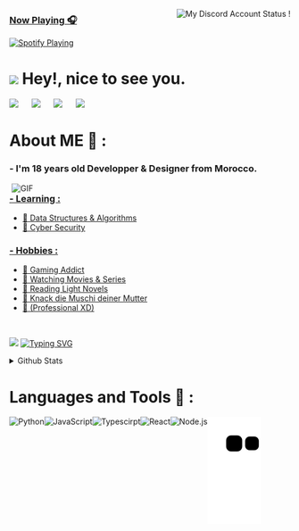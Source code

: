 <a href="https://discord.com/users/818236033413414952"> <img  align="right" src="https://lanyard.cnrad.dev/api/818236033413414952" title="My Discord Account Status !" />
### Now Playing 🎧

[<img src="https://spotify-github-profile.vercel.app/api/view.svg?uid=rsspczkp3g4guni467rak4x8e&cover_image=true&theme=natemoo-re" alt="Spotify Playing" width="350" style="align: left"/>](https://open.spotify.com/user/4et0hj6bcrfm59jazyqp2dyyq)





<h1><img src="https://emojis.slackmojis.com/emojis/images/1531849430/4246/blob-sunglasses.gif?1531849430" width="30"/> Hey!, nice to see you.</h1>

<p align="left">
<a href="https://twitter.com/xray4reall" target="_blank"><img height="30" src="https://cdn.discordapp.com/emojis/912006202274242600.gif?size=128"></a>&nbsp;&nbsp;&nbsp;&nbsp;&nbsp;
<a href="https://www.instagram.com/xray4real/" target="_blank"><img height="30" src="https://cdn.discordapp.com/emojis/912006202207113226.gif?size=128"></a>&nbsp;&nbsp;&nbsp;&nbsp;&nbsp;
<a href="https://open.spotify.com/user/4et0hj6bcrfm59jazyqp2dyyq" target="_blank"><img height="30" src="https://cdn.discordapp.com/emojis/797926066131304449.webp?size=128"></a>&nbsp;&nbsp;&nbsp;&nbsp;&nbsp;
<a href="https://discord.com/users/818236033413414952" target="_blank"><img height="30" src="https://cdn.discordapp.com/emojis/772089044494188575.gif?size=128"></a>&nbsp;&nbsp;&nbsp;&nbsp;&nbsp;

<br />


# About ME 💬 :

### - I'm 18 years old Developper & Designer from Morocco.

<a href="https://discord.com/users/818236033413414952" target="_blank"> <img hight="400" width="500" alt="GIF" align="right" src="https://github.com/Xx-Ashutosh-xX/Xx-Ashutosh-xX/blob/master/assets/1936.gif">

### - Learning :
- 🐧 Data Structures & Algorithms
- 🐧 Cyber Security

### - Hobbies : 
- 🐧 Gaming Addict
- 🐧 Watching Movies & Series
- 🐧 Reading Light Novels
- 🐧 Knack die Muschi deiner Mutter
- 🐧 (Professional XD)
</br>

<a href="https://discord.com/users/818236033413414952" target="_blank"> <img src="https://discord.c99.nl/widget/theme-3/818236033413414952.png"/></a>
<a href="https://git.io/typing-svg"><img src="https://readme-typing-svg.herokuapp.com?font=Fira+Code&pause=1000&color=9100F7&center=true&vCenter=true&width=435&lines=%F0%9F%91%8B+Hi+there!+I'm+Xray;Add+Me+!" alt="Typing SVG" /></a>

<details>
  <summary>Github Stats</summary>
  
  ![Github Stats](https://github-readme-stats.vercel.app/api?username=xray4real&count_private=true&show_icons=true&include_all_commits=true&hide_border=true&count_private=true&theme=gotham&title_color=78aad8&text_color=f5f5f5)
  ![Top Languages](https://github-readme-stats.vercel.app/api/top-langs/?username=xray4real&show_icons=true&include_all_commits=true&hide_border=true&count_private=true&theme=gotham&langs_count=4&layout=compact&title_color=78aad8&text_color=f5f5f5)
</details>

# Languages and Tools 🐍 :

<a href="https://www.python.org" target="_blank"><img align="left" alt="Python" height ="25px" src="https://raw.githubusercontent.com/rahul-jha98/github_readme_icons/main/language_and_tools/square/python/python.svg"></a>
<a href="https://developer.mozilla.org/en-US/docs/Web/JavaScript" target="_blank"> <img align="left" alt="JavaScript" height ="25px"  src="https://raw.githubusercontent.com/rahul-jha98/github_readme_icons/main/language_and_tools/square/javascript/javascript.svg"> </a>
<a href="https://developer.mozilla.org/en-US/docs/Web/HTML" target="_blank"><img align="left" alt="Typescirpt" height ="25px" src="https://raw.githubusercontent.com/rahul-jha98/github_readme_icons/main/language_and_tools/square/typescript/typescript.svg"></a>
<a href="https://developer.mozilla.org/en-US/docs/Web/CSS" target="_blank"> <img align="left" alt="React" height ="25px" src="https://raw.githubusercontent.com/rahul-jha98/github_readme_icons/main/language_and_tools/square/react/react.svg"></a>
<a href="https://nodejs.org" target="_blank"><img align="left" alt="Node.js" height ="25px" src="https://raw.githubusercontent.com/rahul-jha98/github_readme_icons/main/language_and_tools/square/node/node.svg"></a>


<a href="https://discord.com/users/818236033413414952" target="_blank"><img src="https://github.com/rafaballerini/rafaballerini/blob/output/github-contribution-grid-snake.svg" alt="sneke"></a>
